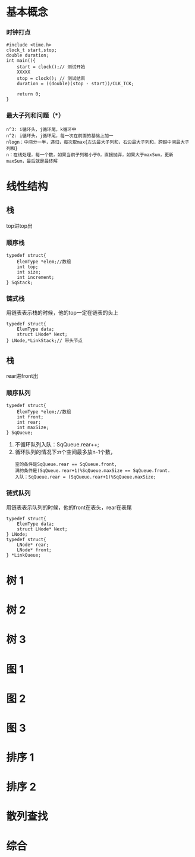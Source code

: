 # 基本概念

### 时钟打点
```
#include <time.h>
clock_t start,stop;
double duration;
int main(){
    start = clock();// 测试开始
    XXXXX
    stop = clock(); // 测试结束
    duration = ((double)(stop - start))/CLK_TCK;

    return 0;
}

```
### 最大子列和问题（*）
```
n^3: i循环头，j循环尾，k循环中
n^2: i循环头，j循环尾，每一次在前面的基础上加一
nlogn：中间分一半，递归，每次取max{左边最大子列和，右边最大子列和，跨越中间最大子列和}
n：在线处理，每一个数，如果当前子列和小于0，直接抛弃，如果大于maxSum，更新maxSum，最后就是最终解
```

# 线性结构

## 栈
top进top出

### 顺序栈
```
typedef struct{
    ElemType *elem;//数组
    int top;
    int size;
    int increment;
} SqStack;
```
### 链式栈
用链表表示栈的时候，他的top一定在链表的头上
```
typedef struct{
    ElemType data;
    struct LNode* Next;
} LNode,*LinkStack;// 带头节点
```

## 栈
rear进front出

### 顺序队列
```
typedef struct{
    ElemType *elem;//数组
    int front;
    int rear;
    int maxSize;
} SqQueue;
```
1) 不循环队列入队：SqQueue.rear++;
2) 循环队列的情况下:n个空间最多放n-1个数，
    ```
    空的条件是SqQueue.rear == SqQueue.front,
    满的条件是(SqQueue.rear+1)%SqQueue.maxSize == SqQueue.front.
    入队：SqQueue.rear = (SqQueue.rear+1)%SqQueue.maxSize;
    ```

### 链式队列
用链表表示队列的时候，他的front在表头，rear在表尾
```
typedef struct{
    ElemType data;
    struct LNode* Next;
} LNode;
typedef struct{
    LNode* rear;
    LNode* front;
} *LinkQueue;
```
# 树 1
# 树 2
# 树 3
# 图 1
# 图 2
# 图 3
# 排序 1
# 排序 2
# 散列查找
# 综合